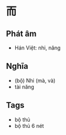 # 而

## Phát âm
* Hán Việt: nhi, năng

## Nghĩa
* (bộ) Nhi (mà, và)
* tài năng

## Tags
* bộ thủ
* bộ thủ 6 nét

<script>window.HANZI_FIELD='而';</script>